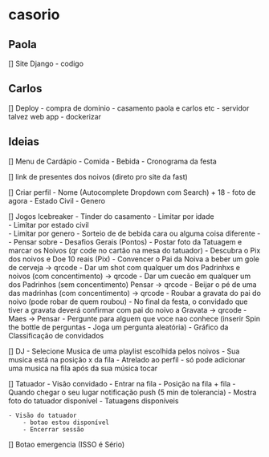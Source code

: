 # casorio

## Paola 
[] Site Django
    - codigo

## Carlos
[] Deploy 
    - compra de dominio 
        - casamento paola e carlos etc
    - servidor talvez web app 
    - dockerizar 

## Ideias 

[] Menu de Cardápio 
    - Comida 
    - Bebida
    - Cronograma da festa

[] link de presentes dos noivos (direto pro site da fast)

[] Criar perfil 
    - Nome (Autocomplete Dropdown com Search) + 18 
    - foto de agora 
    - Estado Civil 
    - Genero

[] Jogos Icebreaker 
    - Tinder do casamento 
        - Limitar por idade  
        - Limitar por estado civil   
        - Limitar por genero 
    - Sorteio de de bebida cara ou alguma coisa diferente -- Pensar sobre 
    - Desafios Gerais (Pontos)
        - Postar foto da Tatuagem e marcar os Noivos (qr code no cartão na mesa do tatuador)
        - Descubra o Pix dos noivos e Doe 10 reais (Pix)
        - Convencer o Pai da Noiva a beber um gole de cerveja -> qrcode
        - Dar um shot com qualquer um dos Padrinhxs e noivos (com concentimento) -> qrcode
        - Dar um cuecão em qualquer um dos Padrinhos (sem concentimento) Pensar -> qrcode
        - Beijar o pé de uma das madrinhas (com concentimento) -> qrcode
        - Roubar a gravata do pai do noivo (pode robar de quem roubou)
            - No final da festa, o convidado que tiver a gravata deverá confirmar com pai do noivo a Gravata -> qrcode
        - Maes -> Pensar 
        - Pergunte para alguem que voce nao conhece (inserir Spin the bottle de perguntas - Joga um pergunta aleatória)
        - Gráfico da Classificação de convidados 
        

[] DJ
    - Selecione Musica de uma playlist escolhida pelos noivos 
        - Sua musica está na posição x da fila
        - Atrelado ao perfil 
        - só pode adicionar uma musica na fila após da sua música tocar

[] Tatuador
    - Visão convidado 
        - Entrar na fila
        - Posição na fila + fila
        - Quando chegar o seu lugar notificação push (5 min de tolerancia)
            - Mostra foto do tatuador disponível
        - Tatuagens disponíveis 

    - Visão do tatuador 
        - botao estou disponível 
        - Encerrar sessão 

[] Botao emergencia (ISSO é Sério)